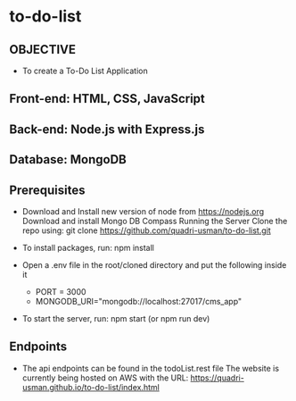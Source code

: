# to-do-list

## OBJECTIVE

- To create a To-Do List Application

## Front-end: HTML, CSS, JavaScript

## Back-end: Node.js with Express.js

## Database: MongoDB

## Prerequisites

- Download and Install new version of node from https://nodejs.org Download and install Mongo DB Compass Running the Server Clone the repo using: git clone https://github.com/quadri-usman/to-do-list.git

- To install packages, run: npm install

- Open a .env file in the root/cloned directory and put the following inside it
  - PORT = 3000
  - MONGODB_URI="mongodb://localhost:27017/cms_app"
- To start the server, run: npm start (or npm run dev)

## Endpoints

- The api endpoints can be found in the todoList.rest file The website is currently being hosted on AWS with the URL: https://quadri-usman.github.io/to-do-list/index.html
